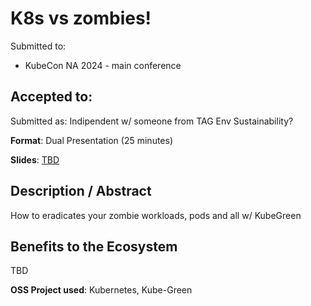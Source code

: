 # K8s vs zombies!

Submitted to:
- KubeCon NA 2024 - main conference

Accepted to: 
- 

Submitted as: Indipendent w/ someone from TAG Env Sustainability?

**Format**: Dual Presentation (25 minutes)

**Slides**: [TBD](https://www.slidescarnival.com/)

## Description / Abstract

How to eradicates your zombie workloads, pods and all w/ KubeGreen

## Benefits to the Ecosystem

TBD

**OSS Project used**: Kubernetes, Kube-Green
